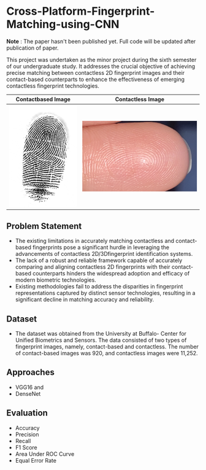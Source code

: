 # Cross-Platform-Fingerprint-Matching-using-CNN
**Note** : The paper hasn't been published yet. Full code will be updated after publication of paper.

This project was undertaken as the minor project during the sixth semester of our undergraduate study.
It addresses the crucial objective of achieving precise matching between contactless 2D fingerprint images and their contact-based counterparts to enhance the effectiveness of emerging contactless fingerprint technologies.


| Contactbased Image                                             | Contactless Image                                            |
|--------------------------------------------------------------|------------------------------------------------------------|
| ![Contactbased Image](https://raw.githubusercontent.com/bishram-acharya/Cross-Platform-Fingerprint-Matching-using-CNN/refs/heads/main/Images/1.bmp) | ![Contactless Image](https://raw.githubusercontent.com/bishram-acharya/Cross-Platform-Fingerprint-Matching-using-CNN/refs/heads/main/Images/1match.png) |



## Problem Statement
- The existing limitations in accurately matching contactless and contact-based fingerprints pose a significant hurdle in leveraging the advancements of contactless 2D/3Dfingerprint identification systems.
- The lack of a robust and reliable framework capable of accurately comparing and aligning contactless 2D fingerprints with their contact-based counterparts hinders the widespread adoption and efficacy of modern biometric technologies.
- Existing methodologies fail to address the disparities in fingerprint representations
captured by distinct sensor technologies, resulting in a significant decline in matching
accuracy and reliability.

## Dataset
- The dataset was obtained from the University at Buffalo- Center for Unified Biometrics and Sensors. The data consisted of two types of fingerprint images, namely, contact-based and contactless. The number of contact-based images was 920, and contactless images were 11,252.

## Approaches
- VGG16 and
- DenseNet

## Evaluation
- Accuracy
- Precision
- Recall
- F1 Score
- Area Under ROC Curve
- Equal Error Rate



